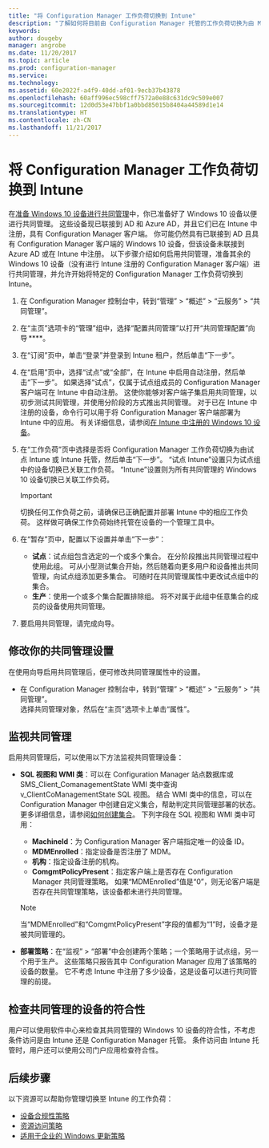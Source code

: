 ```yaml
---
title: "将 Configuration Manager 工作负荷切换到 Intune"
description: "了解如何将目前由 Configuration Manager 托管的工作负荷切换为由 Microsoft Intune 托管。"
keywords: 
author: dougeby
manager: angrobe
ms.date: 11/20/2017
ms.topic: article
ms.prod: configuration-manager
ms.service: 
ms.technology: 
ms.assetid: 60e2022f-a4f9-40dd-af01-9ecb37b43878
ms.openlocfilehash: 60aff996ec598cff7572a0e88c631dc9c509e007
ms.sourcegitcommit: 12d0d53e47bbf1a0bbd85015b8404a44589d1e14
ms.translationtype: HT
ms.contentlocale: zh-CN
ms.lasthandoff: 11/21/2017
---
```

# <a name="switch-configuration-manager-workloads-to-intune"></a>将 Configuration Manager 工作负荷切换到 Intune
在[准备 Windows 10 设备进行共同管理](co-management-prepare.md)中，你已准备好了 Windows 10 设备以便进行共同管理。 这些设备现已联接到 AD 和 Azure AD，并且它们已在 Intune 中注册，具有 Configuration Manager 客户端。 你可能仍然具有已联接到 AD 且具有 Configuration Manager 客户端的 Windows 10 设备，但该设备未联接到 Azure AD 或在 Intune 中注册。 以下步骤介绍如何启用共同管理，准备其余的 Windows 10 设备（没有进行 Intune 注册的 Configuration Manager 客户端）进行共同管理，并允许开始将特定的 Configuration Manager 工作负荷切换到 Intune。

1. 在 Configuration Manager 控制台中，转到“管理” > “概述” > “云服务” > “共同管理”。    
2. 在“主页”选项卡的“管理”组中，选择“配置共同管理”以打开“共同管理配置”向导 ****。    
3. 在“订阅”页中，单击“登录”并登录到 Intune 租户，然后单击“下一步”。   
4. 在“启用”页中，选择“试点”或“全部”，在 Intune 中启用自动注册，然后单击“下一步”。 如果选择“试点”，仅属于试点组成员的 Configuration Manager 客户端可在 Intune 中自动注册。 这使你能够对客户端子集启用共同管理，以初步测试共同管理，并使用分阶段的方式推出共同管理。 对于已在 Intune 中注册的设备，命令行可以用于将 Configuration Manager 客户端部署为 Intune 中的应用。 有关详细信息，请参阅[在 Intune 中注册的 Windows 10 设备](co-management-prepare.md#windows-10-devices-enrolled-in-intune)。
5. 在“工作负荷”页中选择是否将 Configuration Manager 工作负荷切换为由试点 Intune 或 Intune 托管，然后单击“下一步”。 “试点 Intune”设置只为试点组中的设备切换已关联工作负荷。 “Intune”设置则为所有共同管理的 Windows 10 设备切换已关联工作负荷。 
        
   > [!Important]    
   > 切换任何工作负荷之前，请确保已正确配置并部署 Intune 中的相应工作负荷。 这样做可确保工作负荷始终托管在设备的一个管理工具中。   
1. 在“暂存”页中，配置以下设置并单击“下一步”：
    - **试点**：试点组包含选定的一个或多个集合。 在分阶段推出共同管理过程中使用此组。 可从小型测试集合开始，然后随着向更多用户和设备推出共同管理，向试点组添加更多集合。 可随时在共同管理属性中更改试点组中的集合。
    - **生产**：使用一个或多个集合配置排除组。 将不对属于此组中任意集合的成员的设备使用共同管理。 
2. 要启用共同管理，请完成向导。  

## <a name="modify-your-co-management-settings"></a>修改你的共同管理设置
在使用向导启用共同管理后，便可修改共同管理属性中的设置。  
- 在 Configuration Manager 控制台中，转到“管理” > “概述” > “云服务” > “共同管理”。  
选择共同管理对象，然后在“主页”选项卡上单击“属性”。 

## <a name="monitor-co-management"></a>监视共同管理
启用共同管理后，可以使用以下方法监视共同管理设备：
- **SQL 视图和 WMI 类**：可以在 Configuration Manager 站点数据库或 SMS&#95;Client&#95;ComanagementState WMI 类中查询 v&#95;ClientCoManagementState SQL 视图。 结合 WMI 类中的信息，可以在 Configuration Manager 中创建自定义集合，帮助判定共同管理部署的状态。 更多详细信息，请参阅[如何创建集合](/sccm/core/clients/manage/collections/create-collections)。 下列字段在 SQL 视图和 WMI 类中可用： 
    - **MachineId**：为 Configuration Manager 客户端指定唯一的设备 ID。
    - **MDMEnrolled**：指定设备是否注册了 MDM。 
    - **机构**：指定设备注册的机构。
    - **ComgmtPolicyPresent**：指定客户端上是否存在 Configuration Manager 共同管理策略。 如果“MDMEnrolled”值是“0”，则无论客户端是否存在共同管理策略，该设备都未进行共同管理。

   > [!Note]    
   > 当“MDMEnrolled”和“ComgmtPolicyPresent”字段的值都为“1”时，设备才是被共同管理的。

- **部署策略**：在“监视” > “部署”中会创建两个策略；一个策略用于试点组，另一个用于生产。 这些策略只报告其中 Configuration Manager 应用了该策略的设备的数量。 它不考虑 Intune 中注册了多少设备，这是设备可以进行共同管理的前提。  

## <a name="check-compliance-for-co-managed-devices"></a>检查共同管理的设备的符合性
用户可以使用软件中心来检查其共同管理的 Windows 10 设备的符合性，不考虑条件访问是由 Intune 还是 Configuration Manager 托管。 条件访问由 Intune 托管时，用户还可以使用公司门户应用检查符合性。

## <a name="next-steps"></a>后续步骤
以下资源可以帮助你管理切换至 Intune 的工作负荷：
- [设备合规性策略](https://docs.microsoft.com/intune/device-compliance-get-started)
- [资源访问策略](https://docs.microsoft.com/intune/device-profiles)
- [适用于企业的 Windows 更新策略](https://docs.microsoft.com/intune/windows-update-for-business-configure)

